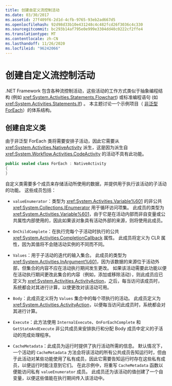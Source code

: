 ```yaml
---
title: 创建自定义流控制活动
ms.date: 03/30/2017
ms.assetid: 27f409f6-2d1d-4cfb-9765-93eb2ad667d5
ms.openlocfilehash: 92d98d33b10e431248c4c482fcd26f3036c4c330
ms.sourcegitcommit: bc293b14af795e0e999e3304dd40c0222cf2ffe4
ms.translationtype: MT
ms.contentlocale: zh-CN
ms.lasthandoff: 11/26/2020
ms.locfileid: "96242066"
---
```

# <a name="creating-custom-flow-control-activities"></a>创建自定义流控制活动

.NET Framework 包含各种流控制活动，这些活动的工作方式类似于抽象编程结构 (例如 <xref:System.Activities.Statements.Flowchart>) 或标准编程语句 (如 <xref:System.Activities.Statements.If>) 。 本主题讨论一个示例项目（ [非泛型 ForEach](./samples/non-generic-foreach.md)）的体系结构。  
  
## <a name="creating-the-custom-class"></a>创建自定义类  

 由于非泛型 ForEach 类将需要安排子活动，因此它需要从 <xref:System.Activities.NativeActivity> 派生，这是因为派生自 <xref:System.Workflow.Activities.CodeActivity> 的活动不具有此功能。  
  
```csharp  
public sealed class ForEach : NativeActivity  
{
}
```  
  
 自定义类需要多个成员来存储活动所使用的数据，并提供用于执行该活动的子活动的功能。 这些成员包括：  
  
- `valueEnumerator`：类型为 <xref:System.Activities.Variable%601> 的非公共 <xref:System.Collections.IEnumerator> 用于循环访问项集。 此成员的类型为 <xref:System.Activities.Variable%601>，由于它是在活动内部而非自变量或公共属性内部使用的，因此如果该对象具有活动外部的来源，则将使用此成员。  
  
- `OnChildComplete`：在执行完每个子活动时执行的公共 <xref:System.Activities.CompletionCallback> 属性。 此成员将定义为 CLR 属性，因为其值将不会随活动实例的不同而不同。  
  
- `Values`：用于子活动的迭代的输入集合。 此成员的类型为 <xref:System.Activities.InArgument%601>，因为该数据的来源位于活动外部，但集合的内容不应在活动执行期间发生更改。 如果该活动需要此功能以便在活动执行期间更改此集合的内容（例如，添加或移除活动），则此成员应已定义为 <xref:System.Activities.ActivityAction>，之后，每当访问该成员时，系统都会对其进行计算，以使更改对该活动可用。  
  
- `Body`：此成员定义将为 `Values` 集合中的每个项执行的活动。 此成员定义为 <xref:System.Activities.ActivityAction>，以便每当访问此成员时，系统都会对其进行计算。  
  
- `Execute`：此方法使用 `InternalExecute`、`OnForEachComplete` 和 `GetStateAndExecute` 非公共成员来安排执行和分配 Body 成员中定义的子活动的完成处理程序。  
  
- `CacheMetadata`：此成员为运行时提供了执行活动所需的信息。 默认情况下，一个活动的 `CacheMetadata` 方法会将该活动的所有公共成员告知运行时，但由于此活动对某些功能使用了私有成员，因此它需要告知运行时存在这些私有成员，以便运行时能注意到它们。 在此示例中，将重写 `CacheMetadata` 函数以便能访问私有 `valueEnumerator` 成员。 此成员还为该活动的值创建了一个自变量，以便这些值能在执行期间传入该活动中。
